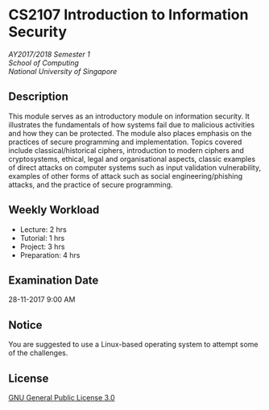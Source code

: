 # CS2107 Introduction to Information Security

_AY2017/2018 Semester 1<br>
School of Computing<br>
National University of Singapore_

## Description

This module serves as an introductory module on information security. It illustrates the fundamentals of how systems fail due to malicious activities and how they can be protected. The module also places emphasis on the practices of secure programming and implementation. Topics covered include classical/historical ciphers, introduction to modern ciphers and cryptosystems, ethical, legal and organisational aspects, classic examples of direct attacks on computer systems such as input validation vulnerability, examples of other forms of attack such as social engineering/phishing attacks, and the practice of secure programming.

## Weekly Workload

- Lecture: 2 hrs
- Tutorial: 1 hrs
- Project: 3 hrs
- Preparation: 4 hrs

## Examination Date

28-11-2017 9:00 AM

## Notice

You are suggested to use a Linux-based operating system to attempt some of the challenges.

## License
[GNU General Public License 3.0](LICENSE)
